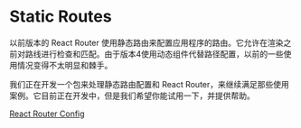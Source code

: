 # Static Routes

以前版本的 React Router 使用静态路由来配置应用程序的路由。它允许在渲染之前对路线进行检查和匹配。由于版本4使用动态组件代替路径配置，以前的一些使用情况变得不太明显和棘手。

我们正在开发一个包来处理静态路由配置和 React Router，来继续满足那些使用案例。它目前正在开发中，但是我们希望你能试用一下，并提供帮助。

[React Router Config](https://github.com/reacttraining/react-router/tree/master/packages/react-router-config)
